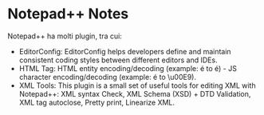 # Notepad++ Notes

Notepad++ ha molti plugin, tra cui:

- EditorConfig: EditorConfig helps developers define and maintain consistent coding styles between different editors and IDEs.
- HTML Tag: HTML entity encoding/decoding (example: é to &eacute;) - JS character encoding/decoding (example: é to \u00E9).
- XML Tools:  This plugin is a small set of useful tools for editing XML with Notepad++: XML syntax Check, XML Schema (XSD) + DTD Validation, XML tag autoclose, Pretty print, Linearize XML.
